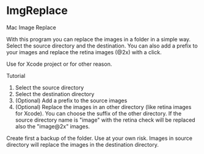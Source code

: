 ImgReplace
==========

Mac Image Replace

With this program you can replace the images in a folder in a  simple way. Select the source directory and the destination.
You can also add a prefix to your images and replace the retina images (@2x) with a click.

Use for Xcode project or for other reason.

Tutorial
1) Select the source directory
2) Select the destination directory
3) (Optional) Add a prefix to the source images
4) (Optional) Replace the images in an other directory (like retina images for Xcode). You can choose the suffix of the other directory.
   If the source directory name is "image" with the retina check will be replaced also the "image@2x" images.
   
Create first a backup of the folder. Use at your own risk. Images in source directory will replace the images in the destination directory.
